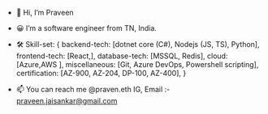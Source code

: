 - 👋 Hi, I’m Praveen
- 😀 I’m a software engineer from TN, India. 
- 🛠️ Skill-set: 
        {
          backend-tech: [dotnet core (C#), Nodejs (JS, TS), Python],
          frontend-tech: [React,],
          database-tech: [MSSQL, Redis],
          cloud: [Azure,AWS ],
          miscellaneous: [Git, Azure DevOps, Powershell scripting],
          certification: [AZ-900, AZ-204, DP-100, AZ-400], 
        }
     
- 📫 You can reach me @praven.eth IG, Email :- praveen.jaisankar@gmail.com

<!---
Pr4v33n23/Pr4v33n23 is a ✨ special ✨ repository because its `README.md` (this file) appears on your GitHub profile.
You can click the Preview link to take a look at your changes.
--->
